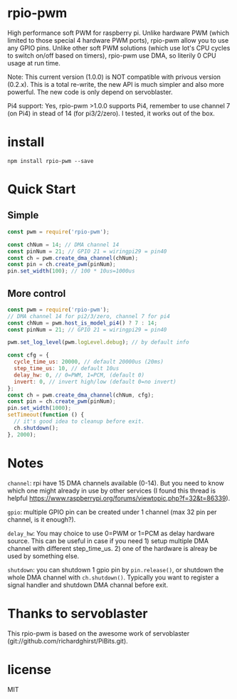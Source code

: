 # rpio-pwm
High performance soft PWM for raspberry pi. Unlike hardware PWM (which limited to those special 4 hardware PWM ports), rpio-pwm allow you to use any GPIO pins. Unlike other soft PWM solutions (which use lot's CPU cycles to switch on/off based on timers), rpio-pwm use DMA, so literily 0 CPU usage at run time.

Note: This current version (1.0.0) is NOT compatible with privous version (0.2.x). This is a total re-write, the new API is much simpler and also more powerful. The new code is only depend on servoblaster.

Pi4 support: Yes, rpio-pwm >1.0.0 supports Pi4, remember to use channel 7 (on Pi4) in stead of 14 (for pi3/2/zero). I tested, it works out of the box.

# install

```
npm install rpio-pwm --save
```

# Quick Start 
## Simple 
``` js
const pwm = require('rpio-pwm');

const chNum = 14; // DMA channel 14
const pinNum = 21; // GPIO 21 = wiringpi29 = pin40
const ch = pwm.create_dma_channel(chNum);
const pin = ch.create_pwm(pinNum);
pin.set_width(100); // 100 * 10us=1000us
```

## More control

``` js
const pwm = require('rpio-pwm');
// DMA channel 14 for pi2/3/zero, channel 7 for pi4
const chNum = pwm.host_is_model_pi4() ? 7 : 14;
const pinNum = 21; // GPIO 21 = wiringpi29 = pin40

pwm.set_log_level(pwm.logLevel.debug); // by default info

const cfg = {
  cycle_time_us: 20000, // default 20000us (20ms)
  step_time_us: 10, // default 10us
  delay_hw: 0, // 0=PWM, 1=PCM, (default 0)
  invert: 0, // invert high/low (default 0=no invert)
};
const ch = pwm.create_dma_channel(chNum, cfg);
const pin = ch.create_pwm(pinNum);
pin.set_width(1000);
setTimeout(function () {
  // it's good idea to cleanup before exit.
  ch.shutdown();
}, 2000);
```

# Notes

`channel`: rpi have 15 DMA channels available (0-14). But you need to know which one might already in use by other services (I found this thread is helpful https://www.raspberrypi.org/forums/viewtopic.php?f=32&t=86339).

`gpio`: multiple GPIO pin can be created under 1 channel (max 32 pin per channel, is it enough?).

`delay_hw`: You may choice to use 0=PWM or 1=PCM as delay hardware source. This can be useful in case if you need 1) setup multiple DMA channel with different step_time_us. 2) one of the hardware is alreay be used by something else. 

`shutdown`: you can shutdown 1 gpio pin by `pin.release()`, or shutdown the whole DMA channel with `ch.shutdown()`. Typically you want to register a signal handler and shutdown DMA channal before exit.

# Thanks to servoblaster
This rpio-pwm is based on the awesome work of servoblaster (git://github.com/richardghirst/PiBits.git).

# license

MIT
